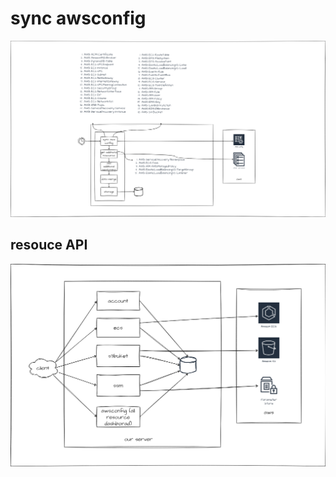 # sync awsconfig

![1](./images/arch.drawio.png)

## resouce API

![2](./images/resouce.drawio.png)
